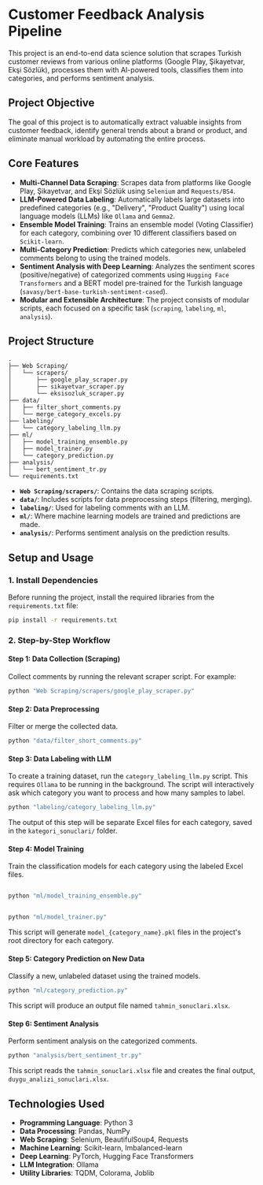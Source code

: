 # Customer Feedback Analysis Pipeline

This project is an end-to-end data science solution that scrapes Turkish customer reviews from various online platforms (Google Play, Şikayetvar, Ekşi Sözlük), processes them with AI-powered tools, classifies them into categories, and performs sentiment analysis.

## Project Objective

The goal of this project is to automatically extract valuable insights from customer feedback, identify general trends about a brand or product, and eliminate manual workload by automating the entire process.

## Core Features

- **Multi-Channel Data Scraping**: Scrapes data from platforms like Google Play, Şikayetvar, and Ekşi Sözlük using `Selenium` and `Requests/BS4`.
- **LLM-Powered Data Labeling**: Automatically labels large datasets into predefined categories (e.g., "Delivery", "Product Quality") using local language models (LLMs) like `Ollama` and `Gemma2`.
- **Ensemble Model Training**: Trains an ensemble model (Voting Classifier) for each category, combining over 10 different classifiers based on `Scikit-learn`.
- **Multi-Category Prediction**: Predicts which categories new, unlabeled comments belong to using the trained models.
- **Sentiment Analysis with Deep Learning**: Analyzes the sentiment scores (positive/negative) of categorized comments using `Hugging Face Transformers` and a BERT model pre-trained for the Turkish language (`savasy/bert-base-turkish-sentiment-cased`).
- **Modular and Extensible Architecture**: The project consists of modular scripts, each focused on a specific task (`scraping`, `labeling`, `ml`, `analysis`).

## Project Structure

```
.
├── Web Scraping/
│   └── scrapers/
│       ├── google_play_scraper.py
│       ├── sikayetvar_scraper.py
│       └── eksisozluk_scraper.py
├── data/
│   ├── filter_short_comments.py
│   └── merge_category_excels.py
├── labeling/
│   └── category_labeling_llm.py
├── ml/
│   ├── model_training_ensemble.py
│   ├── model_trainer.py
│   └── category_prediction.py
├── analysis/
│   └── bert_sentiment_tr.py
└── requirements.txt
```

- **`Web Scraping/scrapers/`**: Contains the data scraping scripts.
- **`data/`**: Includes scripts for data preprocessing steps (filtering, merging).
- **`labeling/`**: Used for labeling comments with an LLM.
- **`ml/`**: Where machine learning models are trained and predictions are made.
- **`analysis/`**: Performs sentiment analysis on the prediction results.

## Setup and Usage

### 1. Install Dependencies

Before running the project, install the required libraries from the `requirements.txt` file:
```bash
pip install -r requirements.txt
```

### 2. Step-by-Step Workflow

#### Step 1: Data Collection (Scraping)
Collect comments by running the relevant scraper script. For example:
```bash
python "Web Scraping/scrapers/google_play_scraper.py"
```

#### Step 2: Data Preprocessing
Filter or merge the collected data.
```bash
python "data/filter_short_comments.py"
```

#### Step 3: Data Labeling with LLM
To create a training dataset, run the `category_labeling_llm.py` script. This requires `Ollama` to be running in the background. The script will interactively ask which category you want to process and how many samples to label.
```bash
python "labeling/category_labeling_llm.py"
```
The output of this step will be separate Excel files for each category, saved in the `kategori_sonuclari/` folder.

#### Step 4: Model Training
Train the classification models for each category using the labeled Excel files.
```bash

python "ml/model_training_ensemble.py"


python "ml/model_trainer.py"
```
This script will generate `model_{category_name}.pkl` files in the project's root directory for each category.

#### Step 5: Category Prediction on New Data
Classify a new, unlabeled dataset using the trained models.
```bash
python "ml/category_prediction.py"
```
This script will produce an output file named `tahmin_sonuclari.xlsx`.

#### Step 6: Sentiment Analysis
Perform sentiment analysis on the categorized comments.
```bash
python "analysis/bert_sentiment_tr.py"
```
This script reads the `tahmin_sonuclari.xlsx` file and creates the final output, `duygu_analizi_sonuclari.xlsx`.

## Technologies Used

- **Programming Language**: Python 3
- **Data Processing**: Pandas, NumPy
- **Web Scraping**: Selenium, BeautifulSoup4, Requests
- **Machine Learning**: Scikit-learn, Imbalanced-learn
- **Deep Learning**: PyTorch, Hugging Face Transformers
- **LLM Integration**: Ollama
- **Utility Libraries**: TQDM, Colorama, Joblib
